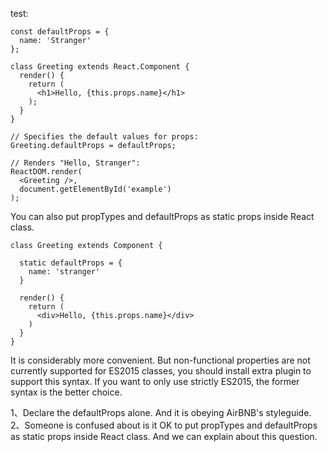 test:
```
const defaultProps = {
  name: 'Stranger'
};

class Greeting extends React.Component {
  render() {
    return (
      <h1>Hello, {this.props.name}</h1>
    );
  }
}

// Specifies the default values for props:
Greeting.defaultProps = defaultProps;

// Renders "Hello, Stranger":
ReactDOM.render(
  <Greeting />,
  document.getElementById('example')
);
```

You can also put propTypes and defaultProps as static props inside React class.

```
class Greeting extends Component {

  static defaultProps = {
    name: 'stranger'
  }

  render() {
    return (
      <div>Hello, {this.props.name}</div>
    )
  }
}
```

It is considerably more convenient. But non-functional properties are not currently supported for ES2015 classes, you should install extra plugin to support this syntax. If you want to only use strictly ES2015, the former syntax is the better choice.


1、Declare the defaultProps alone. And it is obeying AirBNB's styleguide.
2、Someone is confused about is it OK to put propTypes and defaultProps as static props inside React class. And we can explain about this question.
